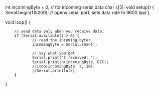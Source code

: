 int incomingByte = 0;   // for incoming serial data
char s[5];
void setup() {
        Serial.begin(115200);     // opens serial port, sets data rate to 9600 bps
}

void loop() {

        // send data only when you receive data:
        if (Serial.available() > 0) {
                // read the incoming byte:
                incomingByte = Serial.read();

                // say what you got:
                Serial.print("I received: ");
                Serial.println(incomingByte, DEC);
                //itoa(incomingByte, s, 10);
                //Serial.println(s);
        }
}